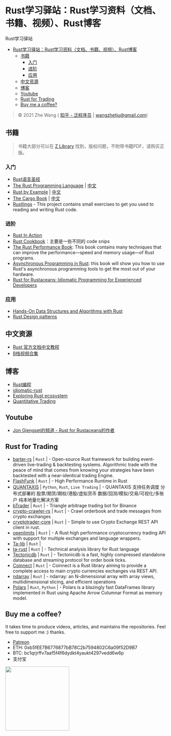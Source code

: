 # Rust学习驿站：Rust学习资料（文档、书籍、视频）、Rust博客

Rust学习驿站

- [Rust学习驿站：Rust学习资料（文档、书籍、视频）、Rust博客](#rust学习驿站rust学习资料文档书籍视频rust博客)
  - [书籍](#书籍)
    - [入门](#入门)
    - [进阶](#进阶)
    - [应用](#应用)
  - [中文资源](#中文资源)
  - [博客](#博客)
  - [Youtube](#youtube)
  - [Rust for Trading](#rust-for-trading)
  - [Buy me a coffee?](#buy-me-a-coffee)

> © 2021 Zhe Wang ( [知乎 - 泛程序员](https://www.zhihu.com/people/wangzhetju) | [wangzhetju@gmail.com](mailto:wangzhetju@gmai.com))

## 书籍

> 书籍大部分可以在 [Z Library](https://b-ok.cc/) 找到，版权问题，不附带书籍PDF，请购买正版。

### 入门

- [Rust语言圣经](https://course.rs/about-book.html)
- [The Rust Programming Language](https://doc.rust-lang.org/book/title-page.html#the-rust-programming-language) | [中文](https://kaisery.github.io/trpl-zh-cn/title-page.html)
- [Rust by Example](https://doc.rust-lang.org/rust-by-example/index.html#rust-by-example) | [中文](https://github.com/rust-lang-cn/rust-by-example-cn)
- [The Cargo Book](https://doc.rust-lang.org/cargo/) | [中文](https://github.com/rust-lang-cn/cargo-cn)
- [Rustlings](https://github.com/rust-lang/rustlings) - This project contains small exercises to get you used to reading and writing Rust code.

### 进阶

- [Rust In Action](https://github.com/rust-in-action/code)
- [Rust Cookbook](https://rust-lang-nursery.github.io/rust-cookbook/intro.html)：主要是一些不同的 code snips
- [The Rust Performance Book](https://nnethercote.github.io/perf-book/title-page.html#the-rust-performance-book): This book contains many techniques that can improve the performance—speed and memory usage—of Rust programs.
- [Asynchronous Programming in Rust](https://rust-lang.github.io/async-book/01_getting_started/01_chapter.html): this book will show you how to use Rust's asynchronous programming tools to get the most out of your hardware.
- [Rust for Rustaceans: Idiomatic Programming for Experienced Developers]()

### 应用

- [Hands-On Data Structures and Algorithms with Rust](https://github.com/PacktPublishing/Hands-On-Data-Structures-and-Algorithms-with-Rust)
- [Rust Design patterns](https://rust-unofficial.github.io/patterns/intro.html#design-patterns)

## 中文资源

- [Rust 官方文档中文教程](https://rustwiki.org/)
- [B栈视频合集](https://space.bilibili.com/414096658/channel/collectiondetail?sid=100561)

## 博客

- [Rust编程](https://zhuanlan.zhihu.com/rust-lang)
- [idiomatic-rust](https://github.com/mre/idiomatic-rust)
- [Exploring Rust ecosystem](https://github.com/rkudryashov/exploring-rust-ecosystem)
- [Quantitative Trading](https://markrbest.github.io/)

## Youtube

- [Jon Gjengset的频道 - Rust for Rustaceans的作者](https://www.youtube.com/c/JonGjengset)

## Rust for Trading

- [barter-rs](https://gitlab.com/open-source-keir/financial-modelling/trading/barter-rs) | `Rust` | - Open-source Rust framework for building event-driven live-trading & backtesting systems. Algorithmic trade with the peace of mind that comes from knowing your strategies have been backtested with a near-identical trading Engine.
- [FlashFunk](https://github.com/HFQR/FlashFunk) | `Rust` | -  High Performance Runtime in Rust
- [QUANTAXIS](https://github.com/QUANTAXIS/QUANTAXIS) | `Python`, `Rust`, `Live Trading` | - QUANTAXIS 支持任务调度 分布式部署的 股票/期货/期权/港股/虚拟货币 数据/回测/模拟/交易/可视化/多账户 纯本地量化解决方案
- [bTrader](https://github.com/gabriel-milan/btrader) | `Rust` | - Triangle arbitrage trading bot for Binance
- [crypto-crawler-rs](https://github.com/crypto-crawler/crypto-crawler-rs) | `Rust` | - Crawl orderbook and trade messages from crypto exchanges
- [cryptotrader-core](https://github.com/monomadic/cryptotrader-core) | `Rust` | - Simple to use Crypto Exchange REST API client in rust.
- [openlimits](https://github.com/nash-io/openlimits) | `Rust` | - A Rust high performance cryptocurrency trading API with support for multiple exchanges and language wrappers.
- [Ta-lib](https://github.com/CLevasseur/ta-lib-rust) | `Rust` |
- [ta-rust](https://github.com/greyblake/ta-rs) | `Rust` | - Technical analysis library for Rust language
- [Tectonicdb](https://github.com/0b01/tectonicdb) | `Rust` | - Tectonicdb is a fast, highly compressed standalone database and streaming protocol for order book ticks.
- [Coinnect](https://github.com/hugues31/coinnect) | `Rust` | - Coinnect is a Rust library aiming to provide a complete access to main crypto currencies exchanges via REST API.
- [ndarray](https://github.com/rust-ndarray/ndarray) | `Rust` | - ndarray: an N-dimensional array with array views, multidimensional slicing, and efficient operations
- [Polars](https://github.com/pola-rs/polars) | `Rust`, `Python` | - Polars is a blazingly fast DataFrames library implemented in Rust using Apache Arrow Columnar Format as memory model.

## Buy me a coffee?

It takes time to produce videos, articles, and maintains the repositories.
Feel free to support me :) thanks.

- [Patreon](https://www.patreon.com/funcoder777)
- ETH: 0xb5fEE7B6776877bB78C2b7594802C6a09f52D9B7
- BTC: bc1qrjrffv7aaf5f4f6dydkt4yaukt4297vedd6w6p
- 支付宝

<img src="https://github.com/wangzhe3224/awesome-systematic-trading/blob/master/assets/IMG_0825.jpg" width="200" height="200" />
